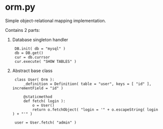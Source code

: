 orm.py
======

Simple object-relational mapping implementation.

Contains 2 parts:

1. Database singleton handler


        DB.init( db = "mysql" )
        db = DB.get()
        cur = db.currsor
        cur.execute( "SHOW TABLES" )

2. Abstract base class

        class User( Orm ):
            _definition = Definition( table = "user", keys = [ "id" ], incrementField = "id" )

            @staticmethod
            def fetch( login ):
                o = User()
                return o.fetchObject( "login = '" + o.escapeString( login ) + "'" )
        
        user = User.fetch( "admin" )

